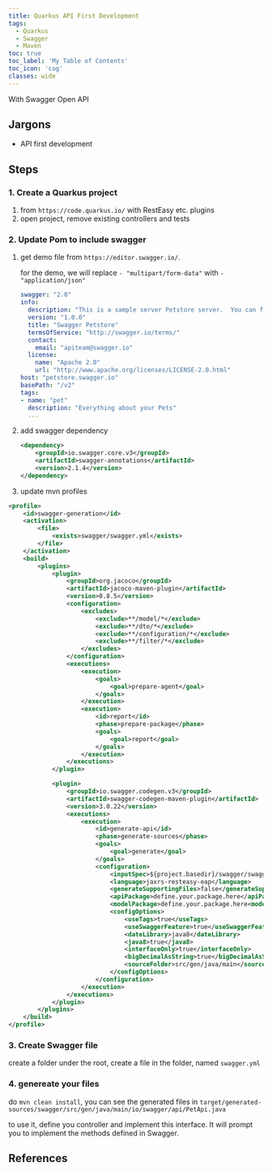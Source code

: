 ```yaml
---
title: Quarkus API First Development
tags:
  - Quarkus
  - Swagger
  - Maven
toc: true
toc_label: 'My Table of Contents'
toc_icon: 'cog'
classes: wide
---
```


With Swagger Open API

## Jargons

- API first development

## Steps

### 1. Create a Quarkus project

1. from `https://code.quarkus.io/` with RestEasy etc. plugins
2. open project, remove existing controllers and tests

### 2. Update Pom to include swagger

1. get demo file from `https://editor.swagger.io/`.

    for the demo, we will replace `- "multipart/form-data"` with `- "application/json"`

    ```yml
    swagger: "2.0"
    info:
      description: "This is a sample server Petstore server.  You can find out more about     Swagger at [http://swagger.io](http://swagger.io) or on [irc.freenode.net, #swagger](http://swagger.io/irc/).      For this sample, you can use the api key `special-key` to test the authorization     filters."
      version: "1.0.0"
      title: "Swagger Petstore"
      termsOfService: "http://swagger.io/terms/"
      contact:
        email: "apiteam@swagger.io"
      license:
        name: "Apache 2.0"
        url: "http://www.apache.org/licenses/LICENSE-2.0.html"
    host: "petstore.swagger.io"
    basePath: "/v2"
    tags:
    - name: "pet"
      description: "Everything about your Pets"
      ...
    ```

2. add swagger dependency

    ```xml
    <dependency>
        <groupId>io.swagger.core.v3</groupId>
        <artifactId>swagger-annotations</artifactId>
        <version>2.1.4</version>
    </dependency>
    ```

3. update mvn profiles

```xml
<profile>
    <id>swagger-generation</id>
    <activation>
        <file>
            <exists>swagger/swagger.yml</exists>
        </file>
    </activation>
    <build>
        <plugins>
            <plugin>
                <groupId>org.jacoco</groupId>
                <artifactId>jacoco-maven-plugin</artifactId>
                <version>0.8.5</version>
                <configuration>
                    <excludes>
                        <exclude>**/model/*</exclude>
                        <exclude>**/dto/*</exclude>
                        <exclude>**/configuration/*</exclude>
                        <exclude>**/filter/*</exclude>
                    </excludes>
                </configuration>
                <executions>
                    <execution>
                        <goals>
                            <goal>prepare-agent</goal>
                        </goals>
                    </execution>
                    <execution>
                        <id>report</id>
                        <phase>prepare-package</phase>
                        <goals>
                            <goal>report</goal>
                        </goals>
                    </execution>
                </executions>
            </plugin>

            <plugin>
                <groupId>io.swagger.codegen.v3</groupId>
                <artifactId>swagger-codegen-maven-plugin</artifactId>
                <version>3.0.22</version>
                <executions>
                    <execution>
                        <id>generate-api</id>
                        <phase>generate-sources</phase>
                        <goals>
                            <goal>generate</goal>
                        </goals>
                        <configuration>
                            <inputSpec>${project.basedir}/swagger/swagger.yml</inputSpec>
                            <language>jaxrs-resteasy-eap</language>
                            <generateSupportingFiles>false</generateSupportingFiles>
                            <apiPackage>define.your.package.here</apiPackage> 
                            <modelPackage>define.your.package.here<modelPackage>
                            <configOptions>
                                <useTags>true</useTags>
                                <useSwaggerFeature>true</useSwaggerFeature>
                                <dateLibrary>java8</dateLibrary>
                                <java8>true</java8>
                                <interfaceOnly>true</interfaceOnly>
                                <bigDecimalAsString>true</bigDecimalAsString>
                                <sourceFolder>src/gen/java/main</sourceFolder>
                            </configOptions>
                        </configuration>
                    </execution>
                </executions>
            </plugin>
        </plugins>
    </build>
</profile>
```

### 3. Create Swagger file

create a folder under the root, create a file in the folder, named `swagger.yml`

### 4. genereate your files

do `mvn clean install`, you can see the generated files in `target/generated-sources/swagger/src/gen/java/main/io/swagger/api/PetApi.java`

to use it, define you controller and implement this interface. It will prompt you to implement the methods defined in Swagger.

## References
